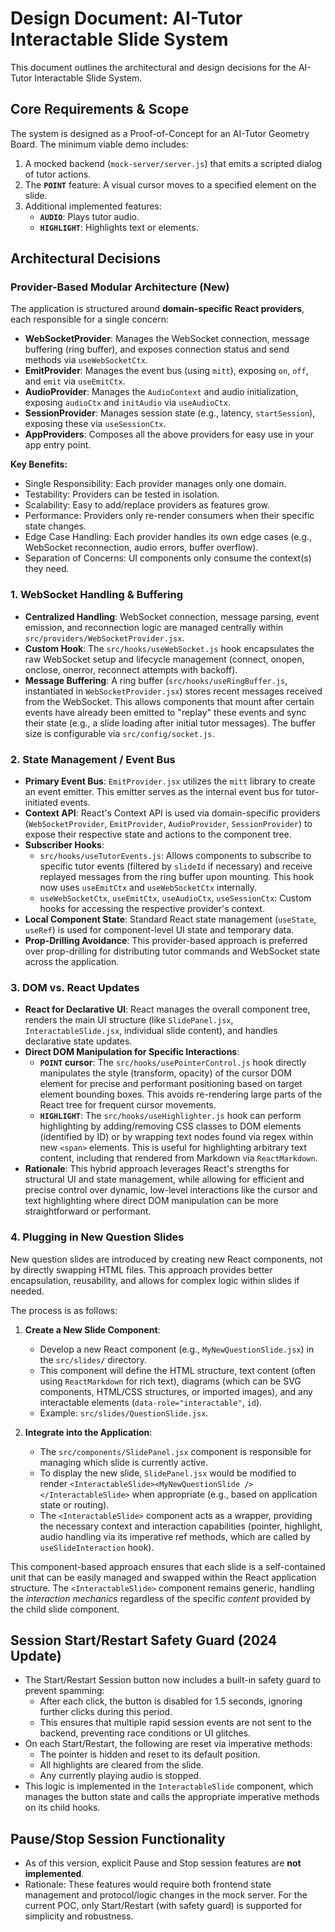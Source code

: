# Design Document: AI-Tutor Interactable Slide System

This document outlines the architectural and design decisions for the AI-Tutor Interactable Slide System.

## Core Requirements & Scope

The system is designed as a Proof-of-Concept for an AI-Tutor Geometry Board. The minimum viable demo includes:

1.  A mocked backend (`mock-server/server.js`) that emits a scripted dialog of tutor actions.
2.  The **`POINT`** feature: A visual cursor moves to a specified element on the slide.
3.  Additional implemented features:
    - **`AUDIO`**: Plays tutor audio.
    - **`HIGHLIGHT`**: Highlights text or elements.

## Architectural Decisions

### Provider-Based Modular Architecture (New)

The application is structured around **domain-specific React providers**, each responsible for a single concern:

- **WebSocketProvider**: Manages the WebSocket connection, message buffering (ring buffer), and exposes connection status and send methods via `useWebSocketCtx`.
- **EmitProvider**: Manages the event bus (using `mitt`), exposing `on`, `off`, and `emit` via `useEmitCtx`.
- **AudioProvider**: Manages the `AudioContext` and audio initialization, exposing `audioCtx` and `initAudio` via `useAudioCtx`.
- **SessionProvider**: Manages session state (e.g., latency, `startSession`), exposing these via `useSessionCtx`.
- **AppProviders**: Composes all the above providers for easy use in your app entry point.

**Key Benefits:**

- Single Responsibility: Each provider manages only one domain.
- Testability: Providers can be tested in isolation.
- Scalability: Easy to add/replace providers as features grow.
- Performance: Providers only re-render consumers when their specific state changes.
- Edge Case Handling: Each provider handles its own edge cases (e.g., WebSocket reconnection, audio errors, buffer overflow).
- Separation of Concerns: UI components only consume the context(s) they need.

### 1. WebSocket Handling & Buffering

- **Centralized Handling**: WebSocket connection, message parsing, event emission, and reconnection logic are managed centrally within `src/providers/WebSocketProvider.jsx`.
- **Custom Hook**: The `src/hooks/useWebSocket.js` hook encapsulates the raw WebSocket setup and lifecycle management (connect, onopen, onclose, onerror, reconnect attempts with backoff).
- **Message Buffering**: A ring buffer (`src/hooks/useRingBuffer.js`, instantiated in `WebSocketProvider.jsx`) stores recent messages received from the WebSocket. This allows components that mount after certain events have already been emitted to "replay" these events and sync their state (e.g., a slide loading after initial tutor messages). The buffer size is configurable via `src/config/socket.js`.

### 2. State Management / Event Bus

- **Primary Event Bus**: `EmitProvider.jsx` utilizes the `mitt` library to create an event emitter. This emitter serves as the internal event bus for tutor-initiated events.
- **Context API**: React's Context API is used via domain-specific providers (`WebSocketProvider`, `EmitProvider`, `AudioProvider`, `SessionProvider`) to expose their respective state and actions to the component tree.
- **Subscriber Hooks**:
  - `src/hooks/useTutorEvents.js`: Allows components to subscribe to specific tutor events (filtered by `slideId` if necessary) and receive replayed messages from the ring buffer upon mounting. This hook now uses `useEmitCtx` and `useWebSocketCtx` internally.
  - `useWebSocketCtx`, `useEmitCtx`, `useAudioCtx`, `useSessionCtx`: Custom hooks for accessing the respective provider's context.
- **Local Component State**: Standard React state management (`useState`, `useRef`) is used for component-level UI state and temporary data.
- **Prop-Drilling Avoidance**: This provider-based approach is preferred over prop-drilling for distributing tutor commands and WebSocket state across the application.

### 3. DOM vs. React Updates

- **React for Declarative UI**: React manages the overall component tree, renders the main UI structure (like `SlidePanel.jsx`, `InteractableSlide.jsx`, individual slide content), and handles declarative state updates.
- **Direct DOM Manipulation for Specific Interactions**:
  - **`POINT` cursor**: The `src/hooks/usePointerControl.js` hook directly manipulates the style (transform, opacity) of the cursor DOM element for precise and performant positioning based on target element bounding boxes. This avoids re-rendering large parts of the React tree for frequent cursor movements.
  - **`HIGHLIGHT`**: The `src/hooks/useHighlighter.js` hook can perform highlighting by adding/removing CSS classes to DOM elements (identified by ID) or by wrapping text nodes found via regex within new `<span>` elements. This is useful for highlighting arbitrary text content, including that rendered from Markdown via `ReactMarkdown`.
- **Rationale**: This hybrid approach leverages React's strengths for structural UI and state management, while allowing for efficient and precise control over dynamic, low-level interactions like the cursor and text highlighting where direct DOM manipulation can be more straightforward or performant.

### 4. Plugging in New Question Slides

New question slides are introduced by creating new React components, not by directly swapping HTML files. This approach provides better encapsulation, reusability, and allows for complex logic within slides if needed.

The process is as follows:

1.  **Create a New Slide Component**:

    - Develop a new React component (e.g., `MyNewQuestionSlide.jsx`) in the `src/slides/` directory.
    - This component will define the HTML structure, text content (often using `ReactMarkdown` for rich text), diagrams (which can be SVG components, HTML/CSS structures, or imported images), and any interactable elements (`data-role="interactable"`, `id`).
    - Example: `src/slides/QuestionSlide.jsx`.

2.  **Integrate into the Application**:
    - The `src/components/SlidePanel.jsx` component is responsible for managing which slide is currently active.
    - To display the new slide, `SlidePanel.jsx` would be modified to render `<InteractableSlide><MyNewQuestionSlide /></InteractableSlide>` when appropriate (e.g., based on application state or routing).
    - The `<InteractableSlide>` component acts as a wrapper, providing the necessary context and interaction capabilities (pointer, highlight, audio handling via its imperative ref methods, which are called by `useSlideInteraction` hook).

This component-based approach ensures that each slide is a self-contained unit that can be easily managed and swapped within the React application structure. The `<InteractableSlide>` component remains generic, handling the _interaction mechanics_ regardless of the specific _content_ provided by the child slide component.

## Session Start/Restart Safety Guard (2024 Update)

- The Start/Restart Session button now includes a built-in safety guard to prevent spamming:
  - After each click, the button is disabled for 1.5 seconds, ignoring further clicks during this period.
  - This ensures that multiple rapid session events are not sent to the backend, preventing race conditions or UI glitches.
- On each Start/Restart, the following are reset via imperative methods:
  - The pointer is hidden and reset to its default position.
  - All highlights are cleared from the slide.
  - Any currently playing audio is stopped.
- This logic is implemented in the `InteractableSlide` component, which manages the button state and calls the appropriate imperative methods on its child hooks.

## Pause/Stop Session Functionality

- As of this version, explicit Pause and Stop session features are **not implemented**.
- Rationale: These features would require both frontend state management and protocol/logic changes in the mock server. For the current POC, only Start/Restart (with safety guard) is supported for simplicity and robustness.
